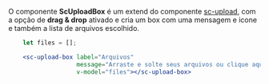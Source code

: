 O componente **ScUploadBox** é um extend do componente [sc-upload](#scupload), com a opção de **drag & drop** ativado e cria um box com uma mensagem e icone e também a lista de arquivos escolhido. 

```jsx
    let files = [];

    <sc-upload-box label="Arquivos"
                   message="Arraste e solte seus arquivos ou clique aqui" 
                   v-model="files"></sc-upload-box>
```
